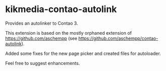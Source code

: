 kikmedia-contao-autolink
========================

Provides an autolinker to Contao 3.

This extension is based on the mostly orphaned extension of https://github.com/aschempp (see https://github.com/aschempp/contao-autolink).

Added some fixes for the new page picker and created files for autoloader.

Feel free to suggest enhancements.
